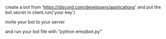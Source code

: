create a bot from 'https://discord.com/developers/applications' and put the bot secret in client.run('your key')

invite your bot to your server

and run your bot file with "python emojibot.py"
